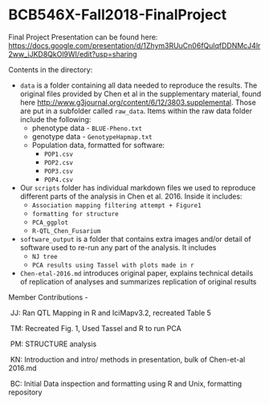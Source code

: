 # BCB546X-Fall2018-FinalProject
Final Project Presentation can be found here: https://docs.google.com/presentation/d/1Zhym3RUuCn06fQulqfDDNMcJ4lr2ww_iJKD8QkOl9WI/edit?usp=sharing

Contents in the directory:

* `data` is a folder containing all data needed to reproduce the results. The original files provided by Chen et al in the supplementary material, found here http://www.g3journal.org/content/6/12/3803.supplemental. Those are put in a subfolder called `raw_data`. Items within the raw data folder include the following: 
  * phenotype data - `BLUE-Pheno.txt` 
  * genotype data - `GenotypeHapmap.txt`
  * Population data, formatted for software:
    * `POP1.csv` 
    * `POP2.csv`
    * `POP3.csv`
    * `POP4.csv`
* Our `scripts` folder has individual markdown files we used to reproduce different parts of the analysis in Chen et al. 2016. Inside it includes:
  * `Association mapping filtering attempt + Figure1`
  * `formatting for structure`
  * `PCA_ggplot`
  * `R-QTL_Chen_Fusarium`
* `software_output` is a folder that contains extra images and/or detail of software used to re-run any part of the analysis. It includes
  * `NJ tree`
  * `PCA results using Tassel with plots made in r`
* `Chen-etal-2016.md` introduces original paper, explains technical details of replication of analyses and summarizes replication of original results

Member Contributions - 

​	JJ: Ran QTL Mapping in R and IciMapv3.2, recreated Table 5

​	TM: Recreated Fig. 1, Used Tassel and R to run PCA

​	PM: STRUCTURE analysis

​	KN: Introduction and intro/ methods in presentation, bulk of Chen-et-al 2016.md

​	BC: Initial Data inspection and formatting using R and Unix, formatting repository
